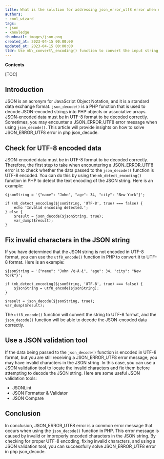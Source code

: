 ```yaml
---
title: What is the solution for addressing json_error_utf8 error when using PHP json_decode?
authors:
- cool_wizard
tags:
- json
- knowledge
thumbnail: images/json.png
created_at: 2023-04-15 00:00:00
updated_at: 2023-04-15 00:00:00
tldr: Use mb\_convert\_encoding() function to convert the input string to UTF-8 before calling json\_decode().
---
```


**Contents**

[TOC]

## Introduction
JSON is an acronym for JavaScript Object Notation, and it is a standard data exchange format. `json_decode()` is a PHP function that is used to decode JSON-encoded strings into PHP objects or associative arrays. JSON-encoded data must be in UTF-8 format to be decoded correctly. Sometimes, you may encounter a JSON_ERROR_UTF8 error message when using `json_decode()`. This article will provide insights on how to solve JSON_ERROR_UTF8 error in php json_decode.

## Check for UTF-8 encoded data
JSON-encoded data must be in UTF-8 format to be decoded correctly. Therefore, the first step to take when encountering a JSON_ERROR_UTF8 error is to check whether the data passed to the `json_decode()` function is UTF-8 encoded. You can do this by using the `mb_detect_encoding()` function in PHP to detect the text encoding of the JSON string. Here is an example:

```
$jsonString = '{"name": "John", "age": 34, "city": "New York"}';

if (mb_detect_encoding($jsonString, 'UTF-8', true) === false) {
    echo 'Invalid encoding detected.';
} else {
    $result = json_decode($jsonString, true);
    var_dump($result);
}
```

## Fix invalid characters in the JSON string
If you have determined that the JSON string is not encoded in UTF-8 format, you can use the `utf8_encode()` function in PHP to convert it to UTF-8 format. Here is an example:

```
$jsonString = '{"name": "John √¢¬Ä¬ì", "age": 34, "city": "New York"}';

if (mb_detect_encoding($jsonString, 'UTF-8', true) === false) {
    $jsonString = utf8_encode($jsonString);
}

$result = json_decode($jsonString, true);
var_dump($result);
```

The `utf8_encode()` function will convert the string to UTF-8 format, and the `json_decode()` function will be able to decode the JSON-encoded data correctly.

## Use a JSON validation tool
If the data being passed to the `json_decode()` function is encoded in UTF-8 format, but you are still receiving a JSON_ERROR_UTF8 error message, you may have invalid characters in the JSON string. In this case, you can use a JSON validation tool to locate the invalid characters and fix them before attempting to decode the JSON string. Here are some useful JSON validation tools:

- JSONLint
- JSON Formatter & Validator
- JSON Compare

## Conclusion
In conclusion, JSON_ERROR_UTF8 error is a common error message that occurs when using the `json_decode()` function in PHP. This error message is caused by invalid or improperly encoded characters in the JSON string. By checking for proper UTF-8 encoding, fixing invalid characters, and using a JSON validation tool, you can successfully solve JSON_ERROR_UTF8 error in php json_decode.
